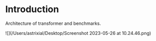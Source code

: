 
# Introduction

Architecture of transformer and benchmarks.


![](/Users/astrixial/Desktop/Screenshot 2023-05-26 at 10.24.46.png)